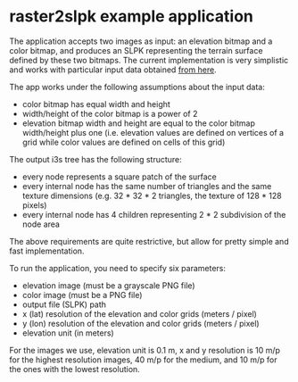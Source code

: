 # raster2slpk example application

The application accepts two images as input: an elevation bitmap and a color bitmap, and produces an SLPK representing the terrain surface defined by these two bitmaps. The current implementation is very simplistic and works with particular input data obtained [from here](https://www.cc.gatech.edu/projects/large_models/ps.html).

The app works under the following assumptions about the input data:
* color bitmap has equal width and height
* width/height of the color bitmap is a power of 2
* elevation bitmap width and height are equal to the color bitmap width/height plus one (i.e. elevation values are defined on vertices of a grid while color values are defined on cells of this grid)

The output i3s tree has the following structure:
* every node represents a square patch of the surface
* every internal node has the same number of triangles and the same texture dimensions
(e.g. 32 * 32 * 2 triangles, the texture of 128 * 128 pixels)
* every internal node has 4 children representing 2 * 2 subdivision of the node area

The above requirements are quite restrictive, but allow for pretty simple and fast implementation.

To run the application, you need to specify six parameters:
* elevation image (must be a grayscale PNG file)
* color image (must be a PNG file)
* output file (SLPK) path
* x (lat) resolution of the elevation and color grids (meters / pixel)
* y (lon) resolution of the elevation and color grids (meters / pixel)
* elevation unit (in meters)

For the images we use, elevation unit is 0.1 m, x and y resolution is 10 m/p for the highest resolution images, 40 m/p for the medium, and 10 m/p for the ones with the lowest resolution.
